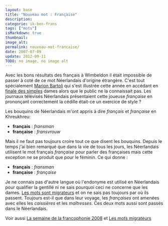 ```yaml
---
layout: base
title: "Nouveau mot : Française"
description: 
categorie: ik-ben-frans
tags: ["mots"]
isMarkdown: true
thumbnail: 
image_alt: 
permalink: nouveau-mot-francaise/
date: 2007-07-09
update: 2012-09-11
TODO: no image, no image alt
---
```



Avec les bons résultats des français à Wimbeldon il était impossible de passer à coté de ce mot Néerlandais d'origine étrangère. C'est tout spécialement [Marion Bartoli](http://www.marion-bartoli.net/) qui s'est illustrée cette année en accédant en [finale des simples](http://www.wimbledon.org/en_GB/news/articles/2007-07-07/200707071183825796562.html) dames alors que le public ne la connaissait pas. Les journaux télévisés  Néerlandais présentaient cette joueuse *française* en prononçant correctement la cédille était-ce un exercice de style ?

Les bouquins de Néerlandais m'ont appris à dire *français* et *française* en Khreukhreu:
* **français** : *fransman*
* **française** : *fransvrouw*

Mais il ne faut pas toujours croire tout ce que disent les bouquins. Depuis le temps j'ai bien remarqué que dans la vie de tous les jours, les Néerlandais utilisent le mot français *française* pour parler des françaises mais cette exception ne se produit que pour le féminin. Ce qui donne :

* **français** : *fransman*
* **française** : *française*

Je ne connais pas d'autre langue où l'endonyme est utilisé en Néerlandais pour qualifier la gentillé ni ne sais pourquoi ceci ne concerne que les dames. [Les mots sont migrateurs](/les-mots-migrateurs) et on ne sais pas toujours par où ils passent. Toujours est-il que dans leur voyage, les *françaises* ont amenées avec elles les *caissières* et les *maîtresses*. Ces deux mots aussi sont passés dans le Néerlandais.

Voir aussi [La semaine de la francophonie 2008](/semaine-de-la-francophonie) et [Les mots migrateurs](/les-mots-migrateurs)

